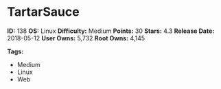 # TartarSauce

**ID:** 138
**OS:** Linux
**Difficulty:** Medium
**Points:** 30
**Stars:** 4.3
**Release Date:** 2018-05-12
**User Owns:** 5,732
**Root Owns:** 4,145

**Tags:**
- Medium
- Linux
- Web

